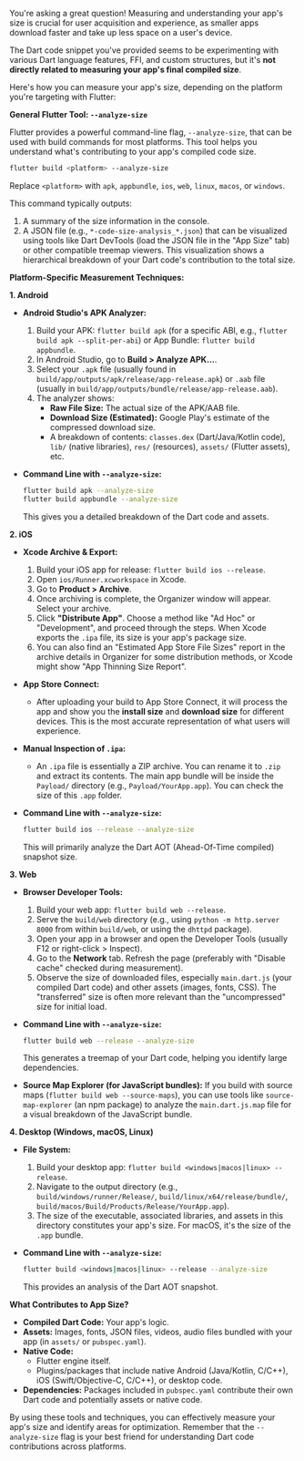 You're asking a great question! Measuring and understanding your app's size is crucial for user acquisition and experience, as smaller apps download faster and take up less space on a user's device.

The Dart code snippet you've provided seems to be experimenting with various Dart language features, FFI, and custom structures, but it's **not directly related to measuring your app's final compiled size**.

Here's how you can measure your app's size, depending on the platform you're targeting with Flutter:

**General Flutter Tool: `--analyze-size`**

Flutter provides a powerful command-line flag, `--analyze-size`, that can be used with build commands for most platforms. This tool helps you understand what's contributing to your app's compiled code size.

```bash
flutter build <platform> --analyze-size
```

Replace `<platform>` with `apk`, `appbundle`, `ios`, `web`, `linux`, `macos`, or `windows`.

This command typically outputs:
1.  A summary of the size information in the console.
2.  A JSON file (e.g., `*-code-size-analysis_*.json`) that can be visualized using tools like Dart DevTools (load the JSON file in the "App Size" tab) or other compatible treemap viewers. This visualization shows a hierarchical breakdown of your Dart code's contribution to the total size.

**Platform-Specific Measurement Techniques:**

**1. Android**

*   **Android Studio's APK Analyzer:**
    1.  Build your APK: `flutter build apk` (for a specific ABI, e.g., `flutter build apk --split-per-abi`) or App Bundle: `flutter build appbundle`.
    2.  In Android Studio, go to **Build > Analyze APK...**.
    3.  Select your `.apk` file (usually found in `build/app/outputs/apk/release/app-release.apk`) or `.aab` file (usually in `build/app/outputs/bundle/release/app-release.aab`).
    4.  The analyzer shows:
        *   **Raw File Size:** The actual size of the APK/AAB file.
        *   **Download Size (Estimated):** Google Play's estimate of the compressed download size.
        *   A breakdown of contents: `classes.dex` (Dart/Java/Kotlin code), `lib/` (native libraries), `res/` (resources), `assets/` (Flutter assets), etc.

*   **Command Line with `--analyze-size`:**
    ```bash
    flutter build apk --analyze-size
    flutter build appbundle --analyze-size
    ```
    This gives you a detailed breakdown of the Dart code and assets.

**2. iOS**

*   **Xcode Archive & Export:**
    1.  Build your iOS app for release: `flutter build ios --release`.
    2.  Open `ios/Runner.xcworkspace` in Xcode.
    3.  Go to **Product > Archive**.
    4.  Once archiving is complete, the Organizer window will appear. Select your archive.
    5.  Click **"Distribute App"**. Choose a method like "Ad Hoc" or "Development", and proceed through the steps. When Xcode exports the `.ipa` file, its size is your app's package size.
    6.  You can also find an "Estimated App Store File Sizes" report in the archive details in Organizer for some distribution methods, or Xcode might show "App Thinning Size Report".

*   **App Store Connect:**
    *   After uploading your build to App Store Connect, it will process the app and show you the **install size** and **download size** for different devices. This is the most accurate representation of what users will experience.

*   **Manual Inspection of `.ipa`:**
    *   An `.ipa` file is essentially a ZIP archive. You can rename it to `.zip` and extract its contents. The main app bundle will be inside the `Payload/` directory (e.g., `Payload/YourApp.app`). You can check the size of this `.app` folder.

*   **Command Line with `--analyze-size`:**
    ```bash
    flutter build ios --release --analyze-size
    ```
    This will primarily analyze the Dart AOT (Ahead-Of-Time compiled) snapshot size.

**3. Web**

*   **Browser Developer Tools:**
    1.  Build your web app: `flutter build web --release`.
    2.  Serve the `build/web` directory (e.g., using `python -m http.server 8000` from within `build/web`, or using the `dhttpd` package).
    3.  Open your app in a browser and open the Developer Tools (usually F12 or right-click > Inspect).
    4.  Go to the **Network** tab. Refresh the page (preferably with "Disable cache" checked during measurement).
    5.  Observe the size of downloaded files, especially `main.dart.js` (your compiled Dart code) and other assets (images, fonts, CSS). The "transferred" size is often more relevant than the "uncompressed" size for initial load.

*   **Command Line with `--analyze-size`:**
    ```bash
    flutter build web --release --analyze-size
    ```
    This generates a treemap of your Dart code, helping you identify large dependencies.

*   **Source Map Explorer (for JavaScript bundles):**
    If you build with source maps (`flutter build web --source-maps`), you can use tools like `source-map-explorer` (an npm package) to analyze the `main.dart.js.map` file for a visual breakdown of the JavaScript bundle.

**4. Desktop (Windows, macOS, Linux)**

*   **File System:**
    1.  Build your desktop app: `flutter build <windows|macos|linux> --release`.
    2.  Navigate to the output directory (e.g., `build/windows/runner/Release/`, `build/linux/x64/release/bundle/`, `build/macos/Build/Products/Release/YourApp.app`).
    3.  The size of the executable, associated libraries, and assets in this directory constitutes your app's size. For macOS, it's the size of the `.app` bundle.

*   **Command Line with `--analyze-size`:**
    ```bash
    flutter build <windows|macos|linux> --release --analyze-size
    ```
    This provides an analysis of the Dart AOT snapshot.

**What Contributes to App Size?**

*   **Compiled Dart Code:** Your app's logic.
*   **Assets:** Images, fonts, JSON files, videos, audio files bundled with your app (in `assets/` or `pubspec.yaml`).
*   **Native Code:**
    *   Flutter engine itself.
    *   Plugins/packages that include native Android (Java/Kotlin, C/C++), iOS (Swift/Objective-C, C/C++), or desktop code.
*   **Dependencies:** Packages included in `pubspec.yaml` contribute their own Dart code and potentially assets or native code.

By using these tools and techniques, you can effectively measure your app's size and identify areas for optimization. Remember that the `--analyze-size` flag is your best friend for understanding Dart code contributions across platforms.
